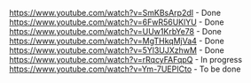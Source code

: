 https://www.youtube.com/watch?v=SmKBsArp2dI - Done
https://www.youtube.com/watch?v=6FwR56UKlYU - Done
https://www.youtube.com/watch?v=UUw1KrbYe78 - Done
https://www.youtube.com/watch?v=MgTHkqMjVa4 - Done
https://www.youtube.com/watch?v=5Yl3UJXzhwM - Done
https://www.youtube.com/watch?v=rRqcyFAFqpQ - In progress
https://www.youtube.com/watch?v=Ym-7UEPICto - To be done
